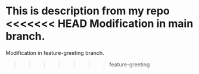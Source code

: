 This is description from my repo
<<<<<<< HEAD
Modification in main branch.
=======
Modification in feature-greeting branch.
>>>>>>> feature-greeting

